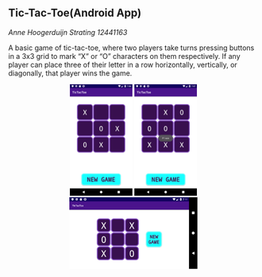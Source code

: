 ## Tic-Tac-Toe(Android App)


*Anne Hoogerduijn Strating*
*12441163*

A basic game of tic-tac-toe, where two players take turns pressing buttons in a 3x3 grid to mark
“X” or “O” characters on them respectively. If any player can place three of their letter in a
row horizontally, vertically, or diagonally, that player wins the game.  




<p align="center">
  <img src="https://github.com/AnneHS/Tic-Tac-Toe/blob/master/app/doc/name.png" height="5%" width="25%"/> <img
  src="https://github.com/AnneHS/Tic-Tac-Toe/blob/master/app/doc/won.png" height="5%" width="25%"/>
  
  <img src="https://github.com/AnneHS/Tic-Tac-Toe/blob/master/app/doc/landscape.png" height="20%" width="51%"/> 
</p>



